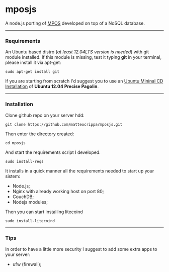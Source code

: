 mposjs
======

A node.js porting of [MPOS](https://github.com/TheSerapher/php-mpos) developed on top of a NoSQL database.

------
### Requirements

An Ubuntu based distro (_at least 12.04LTS version is needed_) with git module installed.
If this module is missing, test it typing **git** in your terminal, please install it via apt-get:

`sudo apt-get install git`

If you are starting from scratch I'd suggest you to use an [Ubuntu Mininal CD Installation](https://help.ubuntu.com/community/Installation/MinimalCD) of **Ubuntu 12.04 Precise Pagolin**.


-----
### Installation

Clone github repo on your server hdd:

`git clone https://github.com/matteocrippa/mposjs.git`

Then enter the directory created:

`cd mposjs`

And start the requirements script I developed.

`sudo install-reqs`

It installs in a quick manner all the requirements needed to start up your sistem:

- Node.js;
- Nginx with already working host on port 80;
- CouchDB;
- Nodejs modules;

Then you can start installing litecoind

`sudo install-litecoind`

-----
### Tips

In order to have a little more security I suggest to add some extra apps to your server:

- ufw (firewall);

